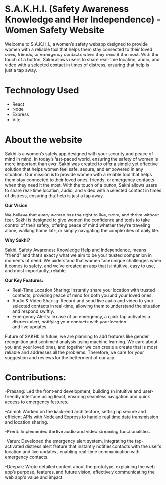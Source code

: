﻿# S.A.K.H.I. (Safety Awareness Knowledge and Her Independence) - Women Safety Website
Welcome to S.A.K.H.I., a women’s safety webapp designed to provide women with a reliable tool that helps them stay connected to their loved ones, friends, or emergency contacts when they need it the most. With the touch of a button, Sakhi allows users to share real-time location, audio, and video with a selected contact in times of distress, ensuring that help is just a tap away.

# Technology Used
- React
- Node
- Express
- Vite


# About the website

Sakhi is a women’s safety app designed with your security and peace of mind in mind. In today’s fast-paced world, ensuring the safety of women is more important than ever. Sakhi was created to offer a simple yet effective solution that helps women feel safe, secure, and empowered in any situation.
Our mission is to provide women with a reliable tool that helps them stay connected to their loved ones, friends, or emergency contacts when they need it the most. With the touch of a button, Sakhi allows users to share real-time location, audio, and video with a selected contact in times of distress, ensuring that help is just a tap away.

**Our Vision**

We believe that every woman has the right to live, move, and thrive without fear. Sakhi is designed to give women the confidence and tools to take control of their safety, offering peace of mind whether they’re traveling alone, walking home late, or simply navigating the complexities of daily life.

**Why Sakhi?**

Sakhi, Safety Awareness Knowledge Help and Independence, means "friend" and that’s exactly what we aim to be  your trusted companion in moments of need. We understand that women face unique challenges when it comes to safety, and we’ve created an app that is intuitive, easy to use, and most importantly, reliable.

**Our Key Features:**

- Real-Time Location Sharing: Instantly share your location with trusted contacts, providing peace of mind for both you and your loved ones.
- Audio & Video Sharing: Record and send live audio and video to your selected contacts in real-time, allowing them to understand the situation and respond swiftly.
- Emergency Alerts: In case of an emergency, a quick tap activates a distress alert, notifying your contacts with your location and live updates.

Future of SAKHI:
In future, we are planning to  add features like gender recognition and sentiment analysis using machine learning. We care about you and your loved ones, and together we can create a create that is most reliable and addresses all the problems. Therefore, we care for your suggestion and reviews for the betterment of our app.

# Contributions:

-Prasang: Led the front-end development, building an intuitive and user-friendly interface using React, ensuring seamless navigation and quick access to emergency features.

-Anmol: Worked on the back-end architecture, setting up secure and efficient APIs with Node and Express to handle real-time data transmission and location sharing.

-Prerit: Implemented the live audio and video streaming functionalities.

-Varun: Developed the emergency alert system, integrating the tap-activated distress alert feature that instantly notifies contacts with the user’s location and live updates , enabling real-time communication with emergency contacts.

-Deepak: Wrote detailed content about the prototype, explaining the web app’s purpose, features, and future vision, effectively communicating the web app's value and impact.



